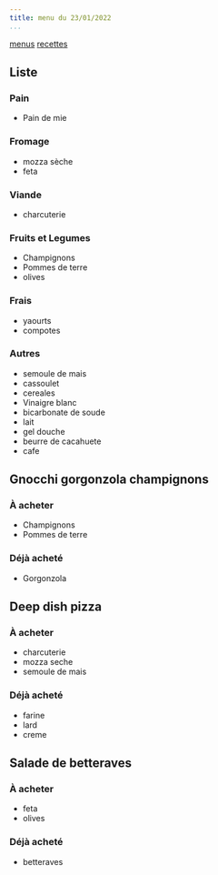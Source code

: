 ```yaml
---
title: menu du 23/01/2022
...
```


[menus](/menu.html)
[recettes](/recipe.html)

## Liste
### Pain
- Pain de mie
### Fromage
- mozza sèche
- feta
### Viande
- charcuterie
### Fruits et Legumes
- Champignons
- Pommes de terre 
- olives
### Frais
- yaourts
- compotes
### Autres
- semoule de maіs
- cassoulet
- cereales
- Vinaigre blanc
- bicarbonate de soude
- lait
- gel douche
- beurre de cacahuete
- cafe

## Gnocchi gorgonzola champignons

### À acheter

- Champignons
- Pommes de terre

### Déjà acheté 

- Gorgonzola

## Deep dish pizza

### À acheter
- charcuterie
- mozza seche
- semoule de maіs

### Déjà acheté 
- farine
- lard
- creme

## Salade de betteraves

### À acheter
- feta
- olives

### Déjà acheté 
- betteraves
